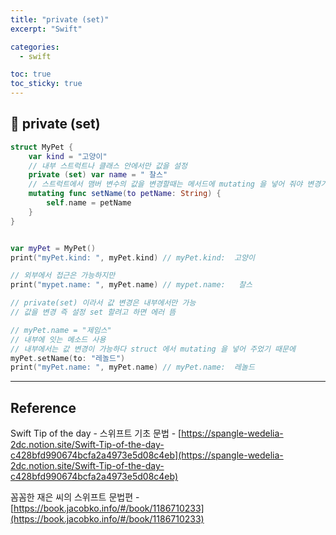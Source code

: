 ```yaml
---
title: "private (set)"
excerpt: "Swift"

categories:
  - swift

toc: true
toc_sticky: true
---
```


## 🔷 private (set)

```swift
struct MyPet {
	var kind = "고양이"
	// 내부 스트럭트나 클래스 안에서만 값을 설정
	private (set) var name = " 찰스"
	// 스트럭트에서 맴버 변수의 값을 변경할때는 메서드에 mutating 을 넣어 줘야 변경가능
	mutating func setName(to petName: String) {
		self.name = petName
	}
}


var myPet = MyPet()
print("myPet.kind: ", myPet.kind) // myPet.kind:  고양이

// 외부에서 접근은 가능하지만
print("mypet.name: ", myPet.name) // mypet.name:   찰스

// private(set) 이라서 값 변경은 내부에서만 가능
// 값을 변경 즉 설정 set 할려고 하면 에러 뜸

// myPet.name = "제임스"
// 내부에 잇는 메소드 사용
// 내부에서는 값 변경이 가능하다 struct 에서 mutating 을 넣어 주었기 때문에
myPet.setName(to: "레놀드")
print("myPet.name: ", myPet.name) // myPet.name:  레놀드

```

---

<!-- 🔶 🔷 📌 🔑 👉 -->

## Reference

Swift Tip of the day - 스위프트 기초 문법 - [https://spangle-wedelia-2dc.notion.site/Swift-Tip-of-the-day-c428bfd990674bcfa2a4973e5d08c4eb](https://spangle-wedelia-2dc.notion.site/Swift-Tip-of-the-day-c428bfd990674bcfa2a4973e5d08c4eb)

꼼꼼한 재은 씨의 스위프트 문법편 - [https://book.jacobko.info/#/book/1186710233](https://book.jacobko.info/#/book/1186710233)

